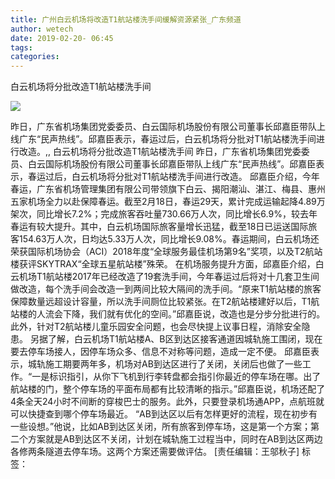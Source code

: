 ```yaml
---
title: 广州白云机场将改造T1航站楼洗手间缓解资源紧张_广东频道
author: wetech
date: 2019-02-20- 06:45
tags: 
categories: 
---
```

白云机场将分批改造T1航站楼洗手间
<!-- more -->
                
<img align="center" border="0" src="http://p2.ifengimg.com/a/2016/0810/204c433878d5cf9size1_w16_h16.png" />
                
            
昨日，广东省机场集团党委委员、白云国际机场股份有限公司董事长邱嘉臣带队上线广东“民声热线”。邱嘉臣表示，春运过后，白云机场将分批对T1航站楼洗手间进行改造。,,
白云机场将分批改造T1航站楼洗手间
昨日，广东省机场集团党委委员、白云国际机场股份有限公司董事长邱嘉臣带队上线广东“民声热线”。邱嘉臣表示，春运过后，白云机场将分批对T1航站楼洗手间进行改造。
邱嘉臣介绍，今年春运，广东省机场管理集团有限公司带领旗下白云、揭阳潮汕、湛江、梅县、惠州五家机场全力以赴保障春运。截至2月18日，春运29天，累计完成运输起降4.89万架次，同比增长7.2%；完成旅客吞吐量730.66万人次，同比增长6.9%，较去年春运有较大提升。其中，白云机场国际旅客量增长迅猛，截至18日已运送国际旅客154.63万人次，日均达5.33万人次，同比增长9.08%。春运期间，白云机场还荣获国际机场协会（ACI）2018年度“全球服务最佳机场第9名”奖项，以及T2航站楼获评SKYTRAX“全球五星航站楼”殊荣。
在机场服务提升方面，邱嘉臣介绍，白云机场T1航站楼2017年已经改造了19套洗手间，今年春运过后将对十几套卫生间做改造，每个洗手间会改造一到两间比较大隔间的洗手间。“原来T1航站楼的旅客保障数量远超设计容量，所以洗手间厕位比较紧张。在T2航站楼建好以后，T1航站楼的人流会下降，我们就有优化的空间。”邱嘉臣说，改造也是分步分批进行的。此外，针对T2航站楼儿童乐园安全问题，也会尽快提上议事日程，消除安全隐患。
另据了解，白云机场T1航站楼A、B区到达区接客通道因城轨施工围闭，现在要去停车场接人，因停车场众多、信息不对称等问题，造成一定不便。
邱嘉臣表示，城轨施工期要两年多，机场对AB到达区进行了关闭，关闭后也做了一些工作。“一是标识指引，从你下飞机到行李转盘都会指引你最近的停车场在哪。出了航站楼的门，整个停车场的平面布局都有比较清晰的指示。”邱嘉臣说，机场还配了4条全天24小时不间断的穿梭巴士的服务。此外，只要登录机场通APP，点航班就可以快捷查到哪个停车场最近。
“AB到达区以后有怎样更好的流程，现在初步有一些设想。”他说，比如AB到达区关闭，所有旅客到停车场，这是第一个方案；第二个方案就是AB到达区不关闭，计划在城轨施工过程当中，同时在AB到达区两边各修两条隧道去停车场。这两个方案还需要做评估。
[责任编辑：王邬秋子]
标签：
 
 
 
             
